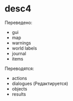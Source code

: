 # desc4
Переведено:
* gui
* map
* warnings
* world labels
* journal
* items

Переводятся:
* actions
* dialogues (Редактируется)
* objects
* results

